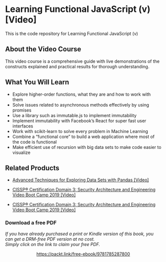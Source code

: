 # Learning Functional JavaScript (v)	 [Video]
This is the code repository for Learning Functional JavaScript (v)
## About the Video Course
This video course is a comprehensive guide with live demonstrations of the constructs explained and practical results for thorough understanding.

<H2>What You Will Learn</H2>
<DIV class=book-info-will-learn-text>
<UL>
<LI>Explore higher-order functions, what they are and how to work with them
<LI>Solve issues related to asynchronous methods effectively by using promises
<LI>Use a library such as immutable.js to implement immutability
<LI>Implement immutability with Facebook’s React for super fast user interfaces
<LI>Work with scikit-learn to solve every problem in Machine Learning 
<LI>Combine a “functional core” to build a web application where most of the code is functional
<LI>Make efficient use of recursion with big data sets to make code easier to visualize</LI></UL></DIV>


## Related Products
* [Advanced Techniques for Exploring Data Sets with Pandas [Video]](https://www.packtpub.com/big-data-and-business-intelligence/advanced-techniques-exploring-data-sets-pandas-video?utm_source=github&utm_medium=repository&utm_campaign=9781788397599)

* [CISSP®️ Certification Domain 3: Security Architecture and Engineering Video Boot Camp 2019 [Video]](https://www.packtpub.com/application-development/cissp-certification-domain-3-security-architecture-and-engineering-video?utm_source=github&utm_medium=repository&utm_campaign=9781838646080)

* [CISSP®️ Certification Domain 3: Security Architecture and Engineering Video Boot Camp 2019 [Video]](https://www.packtpub.com/application-development/cissp-certification-domain-3-security-architecture-and-engineering-video?utm_source=github&utm_medium=repository&utm_campaign=9781838646080)

### Download a free PDF

 <i>If you have already purchased a print or Kindle version of this book, you can get a DRM-free PDF version at no cost.<br>Simply click on the link to claim your free PDF.</i>
<p align="center"> <a href="https://packt.link/free-ebook/9781785287800">https://packt.link/free-ebook/9781785287800 </a> </p>